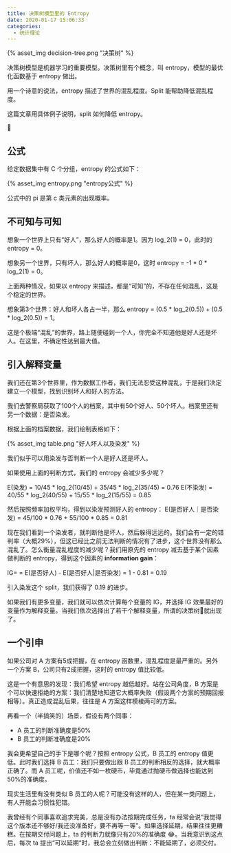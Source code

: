 ```yaml
---
title: 决策树模型里的 Entropy
date: 2020-01-17 15:06:33
categories:
  - 统计理论
---
```


{% asset_img decision-tree.png "决策树" %}

决策树模型是机器学习的重要模型。决策树里有个概念，叫 entropy，模型的最优化函数基于 entropy 做出。

用一个诗意的说法，entropy 描述了世界的混乱程度。Split 能帮助降低混乱程度。

这篇文章用具体例子说明，split 如何降低 entropy。

<!-- more -->


## 公式

给定数据集中有 C 个分组，entropy 的公式如下：

{% asset_img entropy.png "entropy公式" %}

公式中的 pi 是第 c 类元素的出现概率。

## 不可知与可知

想象一个世界上只有“好人”，那么好人的概率是1。因为 log_2(1) = 0，此时的 entropy = 0。

想象另一个世界，只有坏人，那么好人的概率是0，这时 entropy = -1 \* 0 \* log_2(1) = 0。

上面两种情况，如果以 entropy 来描述，都是“可知”的，不存在任何混乱，这是个稳定的世界。

想象第3个世界：好人和坏人各占一半，那么 entropy = (0.5 \* log_2(0.5)) + (0.5 \* log_2(0.5)) = 1。

这是个极端“混乱”的世界，路上随便碰到一个人，你完全不知道他是好人还是坏人。在这里，不确定性达到最大值。

## 引入解释变量

我们还在第3个世界里，作为数据工作者，我们无法忍受这种混乱，于是我们决定建立一个模型，找到识别坏人和好人的方法。

我们去警察局获取了100个人的档案，其中有50个好人、50个坏人。档案里还有另一个数据：是否染发。

根据上面的档案数据，我们绘制表格如下：

{% asset_img table.png "好人坏人以及染发" %}

我们似乎可以用染发与否判断一个人是好人还是坏人。

如果使用上面的判断方式，我们的 entropy 会减少多少呢？

E(染发) =  10/45 \* log_2(10/45) + 35/45 \* log_2(35/45) = 0.76
E(不染发) =  40/55 \* log_2(40/55) + 15/55 \* log_2(15/55) = 0.85

然后按照频率加权平均，得到以染发预测好人的 entropy：
E(是否好人｜是否染发) = 45/100 \* 0.76  + 55/100 \* 0.85 = 0.81

现在我们看到一个染发者，就判断他是坏人，然后躲得远远的。我们会有一定的错判率（大概29%），但这已经比之前无法判断的情况有了进步，这个世界没有那么混乱了。怎么衡量混乱程度的减少呢？我们用原先的 entropy 减去基于某个因素做判断的 entropy，得到这个因素的 **information gain**：

IG= = E(是否好人) - E(是否好人|是否染发) = 1 - 0.81 = 0.19

引入染发这个 split，我们获得了 0.19 的进步。

如果我们有更多变量，我们就可以依次计算每个变量的 IG，并选择 IG 效果最好的变量作为解释变量。当我们依次选择出了若干个解释变量，所谓的决策树:evergreen_tree:就出现了。

## 一个引申

如果公司对 A 方案有5成把握，在 entropy 函数里，混乱程度是最严重的。另外一个方案 B，公司只有2成把握，这时的 entropy 值比较低。

这是一个有意思的发现：我们希望 entropy 越低越好。站在公司角度，B 方案是个可以快速拒绝的方案：我们清楚地知道它大概率失败（假设两个方案的预期回报相等）。真正造成混乱后果，往往是 A 方案这样模棱两可的方案。

再看一个（半搞笑的）场景，假设有两个同事：
- A 员工的判断准确度是50%
- B 员工的判断准确度是20%

我会更希望自己的手下是哪个呢？按照 entropy 公式，B 员工的 entropy 值更低。此时我们选择 B 员工：我们只要做出跟 B 员工的判断相反的选择，就大概率正确了。而 A 员工呢，价值还不如一枚硬币，毕竟通过抛硬币做选择也能达到50%的准确度。

现实生活里有没有类似 B 员工的人呢？可能没有这样的人，但在某一类问题上，有人开能会习惯性犯错。

我曾经有个同事喜欢追求完美，总是没有办法按期完成任务，ta 经常会说“我觉得这个版本还不够好/我还没准备好，要不再等一等”。如果选择延期，结果往往更糟糕。在按期交付问题上，ta 的判断力就像只有20%的准确度 :joy:。当我意识到这点后，每次 ta 提出“可以延期“时，我总会立刻做出判断：不能延期了，必须交付。
